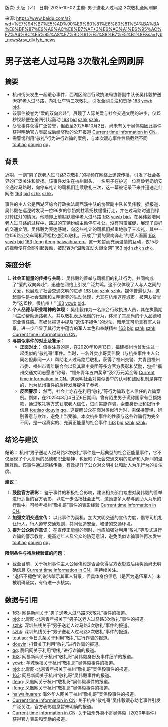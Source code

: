 版次: 头版（v1）
日期: 2025-10-02
主题: 男子送老人过马路 3次敬礼全网刷屏

来源: https://www.baidu.com/s?wd=%E7%94%B7%E5%AD%90%E9%80%81%E8%80%81%E4%BA%BA%E8%BF%87%E9%A9%AC%E8%B7%AF+3%E6%AC%A1%E6%95%AC%E7%A4%BC%E5%85%A8%E7%BD%91%E5%88%B7%E5%B1%8F&sa=fyb_news&rsv_dl=fyb_news

# 男子送老人过马路 3次敬礼全网刷屏

## 摘要
- 杭州街头发生一起暖心事件，西湖区综合行政执法局协管副中队长吴伟毅护送96岁老人过马路，向礼让车辆三次敬礼，引发全网关注和赞扬 [163](https://vertexaisearch.cloud.google.com/grounding-api-redirect/AUZIYQFmBPc27YnmoWcSoOtPSbMSw_CtYC6msLSLhXRKJ1IiKvo8r8Fl9Sw7EZ8EdPC9tHs9Qzf7iin28YTCYqJcT1sZ676a7XOpkmhdqO4V9fZuqdNh-F-zpOu4z2pDT-yUJpgB99Pl3hO2lU1gEaa_b6w=) [ycwb](https://vertexaisearch.cloud.google.com/grounding-api-redirect/AUZIYQFniquYOAtMUQI_DBteRibXuhUjIUKul_dzVUNi8m3c9U5GvjZYmYRMMFPdxVB3ycvbWAdurK4CKRpLH-6XWO2vbOMFWzyrcDhSlPt5ynkYOBZtLEW8u0jEkMLcoHmtPKYUIMKLT4EsxybK3h_E1dJ1) [bjd](https://vertexaisearch.cloud.google.com/grounding-api-redirect/AUZIYQEGh6H5tCmIYkKqMCKbxtT1q1rmjrMo5DNqwRpo5Up474m3v9JJWJDTPLO7DGVZWmogelwNXX3D4HjblSy49lscB2PLU7398vRrjTDeq8MvdHlA700xtAr3vhmP2jtYreCuc1etXqL0G1MjecQ=)。
- 该事件被誉为“爱的双向奔赴”，展现了人际关爱与社会交通文明的进步，仅15秒视频便在全网引起轰动 [163](https://vertexaisearch.cloud.google.com/grounding-api-redirect/AUZIYQEEOy3lv4TDht01dbEMqXeFkXd75ih-lI1flQPN1vERYKBs630i3QzWV1Qs_abJYqSwInu6uBbDKY26nTBVoGHv27_oNci1EdiPmd15hnYT2OCFPlYRqB_Z2mNm8Ai8ucaSwGC_FFx9L_GdJYzVJjs=) [bjd](https://vertexaisearch.cloud.google.com/grounding-api-redirect/AUZIYQFecZYhgul0Xbz5ndPbX43IVZtq_9BWSwi2-HjiU0x6HOJNNFy3yDHEH17AwHwj7vPKv4DsuiuU0yGx1DXyolgOAzg8TY6f30phNjT1rDAi8NDFAbnOwwEVGbuwQNVd10OlC7H1zUNvNZM2z9E=) [szhk](https://vertexaisearch.cloud.google.com/grounding-api-redirect/AUZIYQF0P-NXgC_pC5pcRz7eFkG-SQaWEArybYF4BejwaRz1QlDwvBtW3LBZ6xLsIOXjQEaWFL55VMenhGo8-2RYjMagDcflCekdqbMVhSS4Qwbt8_voSYnds6MAwK3w7ntcMuYzrOuEf3m7sA==) [szhk](https://vertexaisearch.cloud.google.com/grounding-api-redirect/AUZIYQF-mc8tReh1bgqC_zXGrAtc00Qv23A0l7CTsdqNWnEcDHSpuviwLCeRI881iovjzjo4bWXueMv-fvP8HwU6OpTaDSemRmgHOm-Dy2L9xBp3KHls1CKU73JyaFEOQdG0bd-KvmbPLD1mHA==)。
- 尽管事件获得广泛赞誉，但截至2025年10月2日，尚未有关于吴伟毅因此事件获得明确官方表彰或后续奖励的公开报道 [Current time information in CN](https://www.google.com/search?q=time+in+CN)。
- 需警惕利用“敬礼”行为进行诈骗的案例，与本次暖心事件性质截然不同 [toutiao](https://vertexaisearch.cloud.google.com/grounding-api-redirect/AUZIYQEoBqbIz8bXdOgRUtN9Zi3qhi5g8S99AfThFvi_0MEP-x6AOWaL2gM5u3qZ8D5pz2idcsODeTUYY-1IaIIpCOe308ZLt8FFDm9NgMm4Yrk6PAPeQMWTJedMPxSLEObJQEY-LaaZy_MQMs8i4g==) [douyin](https://vertexaisearch.cloud.google.com/grounding-api-redirect/AUZIYQF75tiNvx6Dy-fEzfA1RZFY3sHlpFFbg97y6Cb3gVz2Aq1wu_Vuz10rZHVJsCtQdJ9Jvf2AoNBJUMts1bf4NMdhCG3Bjxc6TOXbPOSAgLy4Kjtb7RZyQiJEBmaxCCWwpbP1OErw5iczSLnlbg==) [qq](https://vertexaisearch.cloud.google.com/grounding-api-redirect/AUZIYQFOWgc15pnRjhFal3ym7N98rvPiabIBcST2J5BBrdirp1ST9B6rge9BO9XE0pHa3kkMTqesYONdv5NPV45JB00MjblIquDSjOzko654WvEhrLiDsxkpqI7lUupfwDneyiXV85aq0sU=)。

## 背景
近期，一则“男子送老人过马路3次敬礼”的视频在网络上迅速传播，引发了社会各界的广泛关注和赞扬。该事件发生在杭州街头，一名男子在护送一位高龄老奶奶安全通过马路时，向停车礼让的司机们连续敬礼三次，这一幕被记录下来并迅速走红网络 [163](https://vertexaisearch.cloud.google.com/grounding-api-redirect/AUZIYQEEOy3lv4TDht01dbEMqXeFkXd75ih-lI1flQPN1vERYKBs630i3QzWV1Qs_abJYqSwInu6uBbDKY26nTBVoGHv27_oNci1EdiPmd15hnYT2OCFPlYRqB_Z2mNm8Ai8ucaSwGC_FFx9L_GdJYzVJjs=) [bjd](https://vertexaisearch.cloud.google.com/grounding-api-redirect/AUZIYQFecZYhgul0Xbz5ndPbX43IVZtq_9BWSwi2-HjiU0x6HOJNNFy3yDHEH17AwHwj7vPKv4DsuiuU0yGx1DXyolgOAzg8TY6f30phNjT1rDAi8NDFAbnOwwEVGbuwQNVd10OlC7H1zUNvNZM2z9E=) [szhk](https://vertexaisearch.cloud.google.com/grounding-api-redirect/AUZIYQF0P-NXgC_pC5pcRz7eFkG-SQaWEArybYF4BejwaRz1QlDwvBtW3LBZ6xLsIOXjQEaWFL55VMenhGo8-2RYjMagDcflCekdqbMVhSS4Qwbt8_voSYnds6MAwK3w7ntcMuYzrOuEf3m7sA==) [szhk](https://vertexaisearch.cloud.google.com/grounding-api-redirect/AUZIYQF-mc8tReh1bgqC_zXGrAtc00Qv23A0l7CTsdqNWnEcDHSpuviwLCeRI881iovjzjo4bWXueMv-fvP8HwU6OpTaDSemRmgHOm-Dy2L9xBp3KHls1CKU73JyaFEOQdG0bd-KvmbPLD1mHA==)。

事件的主人公是西湖区综合行政执法局西溪中队的协管副中队长吴伟毅。据报道，吴伟毅在巡逻时发现一位96岁的徐奶奶拄着拐杖缓慢行走，并在过马路时遇到绿灯转红灯的情况，他随即上前默默陪伴老人过马路 [163](https://vertexaisearch.cloud.google.com/grounding-api-redirect/AUZIYQFmBPc27YnmoWcSoOtPSbMSw_CtYC6msLSLhXRKJ1IiKvo8r8Fl9Sw7EZ8EdPC9tHs9Qzf7iin28YTCYqJcT1sZ676a7XOpkmhdqO4V9fZuqdNh-F-zpOu4z2pDT-yUJpgB99Pl3hO2lU1gEaa_b6w=) [ycwb](https://vertexaisearch.cloud.google.com/grounding-api-redirect/AUZIYQFniquYOAtMUQI_DBteRibXuhUjIUKul_dzVUNi8m3c9U5GvjZYmYRMMFPdxVB3ycvbWAdurK4CKRpLH-6XWO2vbOMFWzyrcDhSlPt5ynkYOBZtLEW8u0jEkMLcoHmtPKYUIMKLT4EsxybK3h_E1dJ1) [bjd](https://vertexaisearch.cloud.google.com/grounding-api-redirect/AUZIYQEGh6H5tCmIYkKqMCKbxtT1q1rmjrMo5DNqwRpo5Up474m3v9JJWJDTPLO7DGVZWmogelwNXX3D4HjblSy49lscB2PLU7398vRrjTDeq8MvdHlA700xtAr3vhmP2jtYreCuc1etXqL0G1MjecQ=)。在吴伟毅陪同老人过马路的过程中，路过的车辆纷纷主动停车礼让，没有鸣笛催促，展现了良好的交通文明。吴伟毅为表达感谢，向这些礼让的司机们郑重地敬了三次礼，其中一位156路公交车司机蒋松松也回以敬礼，形成了“爱的双向奔赴”的感人画面 [163](https://vertexaisearch.cloud.google.com/grounding-api-redirect/AUZIYQFmBPc27YnmoWcSoOtPSbMSw_CtYC6msLSLhXRKJ1IiKvo8r8Fl9Sw7EZ8EdPC9tHs9Qzf7iin28YTCYqJcT1sZ676a7XOpkmhdqO4V9fZuqdNh-F-zpOu4z2pDT-yUJpgB99Pl3hO2lU1gEaa_b6w=) [ycwb](https://vertexaisearch.cloud.google.com/grounding-api-redirect/AUZIYQFniquYOAtMUQI_DBteRibXuhUjIUKul_dzVUNi8m3c9U5GvjZYmYRMMFPdxVB3ycvbWAdurK4CKRpLH-6XWO2vbOMFWzyrcDhSlPt5ynkYOBZtLEW8u0jEkMLcoHmtPKYUIMKLT4EsxybK3h_E1dJ1) [bjd](https://vertexaisearch.cloud.google.com/grounding-api-redirect/AUZIYQEGh6H5tCmIYkKqMCKbxtT1q1rmjrMo5DNqwRpo5Up474m3v9JJWJDTPLO7DGVZWmogelwNXX3D4HjblSy49lscB2PLU7398vRrjTDeq8MvdHlA700xtAr3vhmP2jtYreCuc1etXqL0G1MjecQ=) [163](https://vertexaisearch.cloud.google.com/grounding-api-redirect/AUZIYQHNABViWs99ynButBDR5d1aEQkii5LF39M4BD7ad-IvFCWoQg2T-dlhlhaTKftEid9a2SNUgZ1Q7rvevqipoQy2vkgTOTmMBSeP8uzGWAGHAn63USBckusAwc0zkhZvuqAX_QU4O7BK3Be6oSm6qUM=) [ifeng](https://vertexaisearch.cloud.google.com/grounding-api-redirect/AUZIYQFizC0J5L4yYxlsblxOPHUUnU0siRJKemA_Cdx0NDTn22qM_4ffMXmQ-8MvEYbbLPSVyMlWETffz3vDWpm4iCX-C3EKEASVuvJx7mr8aU_lAYDH) [ifeng](https://vertexaisearch.cloud.google.com/grounding-api-redirect/AUZIYQFl-q4tmtpLVRqmfZAzgi4uLzg_8RJINDm3M9QgOaKKMcpZ4TtqN0I2_6-uvVhMypXi40p4ZBKLLbmxmEEF8lzEZVufDUZA9ncEtQ3hTFpyLip4nJNI40aFfEfYvJmRuOpxcw==) [haiwaihuaren](https://vertexaisearch.cloud.google.com/grounding-api-redirect/AUZIYQF7S0qZ3LJdiaeX0zl6dvPHn9Emls3xhDukOGNasz1WBL2l9LS6A1N8wtBZ5o0m_SuMDm3TghCxH_XKH6b6V1RH1E0ED2So4i8Qayos9-fv_iQ32g==)。这一短暂而充满温情的互动，仅15秒的视频便在全网引起轰动，被形容为“温暖互动火爆全网” [163](https://vertexaisearch.cloud.google.com/grounding-api-redirect/AUZIYQEEOy3lv4TDht01dbEMqXeFkXd75ih-lI1flQPN1vERYKBs630i3QzWV1Qs_abJYqSwInu6uBbDKY26nTBVoGHv27_oNci1EdiPmd15hnYT2OCFPlYRqB_Z2mNm8Ai8ucaSwGC_FFx9L_GdJYzVJjs=) [bjd](https://vertexaisearch.cloud.google.com/grounding-api-redirect/AUZIYQFecZYhgul0Xbz5ndPbX43IVZtq_9BWSwi2-HjiU0x6HOJNNFy3yDHEH17AwHwj7vPKv4DsuiuU0yGx1DXyolgOAzg8TY6f30phNjT1rDAi8NDFAbnOwwEVGbuwQNVd10OlC7H1zUNvNZM2z9E=) [szhk](https://vertexaisearch.cloud.google.com/grounding-api-redirect/AUZIYQF0P-NXgC_pC5pcRz7eFkG-SQaWEArybYF4BejwaRz1QlDwvBtW3LBZ6xLsIOXjQEaWFL55VMenhGo8-2RYjMagDcflCekdqbMVhSS4Qwbt8_voSYnds6MAwK3w7ntcMuYzrOuEf3m7sA==) [szhk](https://vertexaisearch.cloud.google.com/grounding-api-redirect/AUZIYQF-mc8tReh1bgqC_zXGrAtc00Qv23A0l7CTsdqNWnEcDHSpuviwLCeRI881iovjzjo4bWXueMv-fvP8HwU6OpTaDSemRmgHOm-Dy2L9xBp3KHls1CKU73JyaFEOQdG0bd-KvmbPLD1mHA==)。

## 深度分析
1.  **社会正能量的传播与共鸣：** 吴伟毅的善举与司机们的礼让行为，共同构成了“爱的双向奔赴”，迅速在网络上引发广泛共鸣。这不仅体现了人与人之间的关爱，也展现了社会交通文明的进步 [163](https://vertexaisearch.cloud.google.com/grounding-api-redirect/AUZIYQEEOy3lv4TDht01dbEMqXeFkXd75ih-lI1flQPN1vERYKBs630i3QzWV1Qs_abJYqSwInu6uBbDKY26nTBVoGHv27_oNci1EdiPmd15hnYT2OCFPlYRqB_Z2mNm8Ai8ucaSwGC_FFx9L_GdJYzVJjs=) [bjd](https://vertexaisearch.cloud.google.com/grounding-api-redirect/AUZIYQFecZYhgul0Xbz5ndPbX43IVZtq_9BWSwi2-HjiU0x6HOJNNFy3yDHEH17AwHwj7vPKv4DsuiuU0yGx1DXyolgOAzg8TY6f30phNjT1rDAi8NDFAbnOwwEVGbuwQNVd10OlC7H1zUNvNZM2z9E=) [szhk](https://vertexaisearch.cloud.google.com/grounding-api-redirect/AUZIYQF0P-NXgC_pC5pcRz7eFkG-SQaWEArybYF4BejwaRz1QlDwvBtW3LBZ6xLsIOXjQEaWFL55VMenhGo8-2RYjMagDcflCekdqbMVhSS4Qwbt8_voSYnds6MAwK3w7ntcMuYzrOuEf3m7sA==) [szhk](https://vertexaisearch.cloud.google.com/grounding-api-redirect/AUZIYQF-mc8tReh1bgqC_zXGrAtc00Qv23A0l7CTsdqNWnEcDHSpuviwLCeRI881iovjzjo4bWXueMv-fvP8HwU6OpTaDSemRmgHOm-Dy2L9xBp3KHls1CKU73JyaFEOQdG0bd-KvmbPLD1mHA==)。媒体普遍认为，这起事件是社会温暖和文明素养的生动体现，尤其在杭州这座城市，被网友赞誉为“这15秒，很杭州！” [163](https://vertexaisearch.cloud.google.com/grounding-api-redirect/AUZIYQFmBPc27YnmoWcSoOtPSbMSw_CtYC6msLSLhXRKJ1IiKvo8r8Fl9Sw7EZ8EdPC9tHs9Qzf7iin28YTCYqJcT1sZ676a7XOpkmhdqO4V9fZuqdNh-F-zpOu4z2pDT-yUJpgB99Pl3hO2lU1gEaa_b6w=) [ycwb](https://vertexaisearch.cloud.google.com/grounding-api-redirect/AUZIYQFniquYOAtMUQI_DBteRibXuhUjIUKul_dzVUNi8m3c9U5GvjZYmYRMMFPdxVB3ycvbWAdurK4CKRpLH-6XWO2vbOMFWzyrcDhSlPt5ynkYOBZtLEW8u0jEkMLcoHmtPKYUIMKLT4EsxybK3h_E1dJ1) [bjd](https://vertexaisearch.cloud.google.com/grounding-api-redirect/AUZIYQEGh6H5tCmIYkKqMCKbxtT1q1rmjrMo5DNqwRpo5Up474m3v9JJWJDTPLO7DGVZWmogelwNXX3D4HjblSy49lscB2PLU7398vRrjTDeq8MvdHlA700xtAr3vhmP2jtYreCuc1etXqL0G1MjecQ=)。
2.  **个人品德与职业精神的体现：** 吴伟毅作为一名综合行政执法人员，其在执勤期间主动帮助迷路老人，并以敬礼表达感谢的行为，体现了其高尚的个人品德和职业责任感。有媒体报道中提及“退伍不褪色”的说法，暗示其可能具有军人背景，进一步凸显了其行为中蕴含的军人本色和奉献精神 [163](https://vertexaisearch.cloud.google.com/grounding-api-redirect/AUZIYQEEOy3lv4TDht01dbEMqXeFkXd75ih-lI1flQPN1vERYKBs630i3QzWV1Qs_abJYqSwInu6uBbDKY26nTBVoGHv27_oNci1EdiPmd15hnYT2OCFPlYRqB_Z2mNm8Ai8ucaSwGC_FFx9L_GdJYzVJjs=) [bjd](https://vertexaisearch.cloud.google.com/grounding-api-redirect/AUZIYQFecZYhgul0Xbz5ndPbX43IVZtq_9BWSwi2-HjiU0x6HOJNNFy3yDHEH17AwHwj7vPKv4DsuiuU0yGx1DXyolgOAzg8TY6f30phNjT1rDAi8NDFAbnOwwEVGbuwQNVd10OlC7H1zUNvNZM2z9E=) [szhk](https://vertexaisearch.cloud.google.com/grounding-api-redirect/AUZIYQF0P-NXgC_pC5pcRz7eFkG-SQaWEArybYF4BejwaRz1QlDwvBtW3LBZ6xLsIOXjQEaWFL55VMenhGo8-2RYjMagDcflCekdqbMVhSS4Qwbt8_voSYnds6MAwK3w7ntcMuYzrOuEf3m7sA==) [szhk](https://vertexaisearch.cloud.google.com/grounding-api-redirect/AUZIYQF-mc8tReh1bgqC_zXGrAtc00Qv23A0l7CTsdqNWnEcDHSpuviwLCeRI881iovjzjo4bWXueMv-fvP8HwU6OpTaDSemRmgHOm-Dy2L9xBp3KHls1CKU73JyaFEOQdG0bd-KvmbPLD1mHA==) [Current time information in CN](https://www.google.com/search?q=time+in+CN)。
3.  **与类似事件的对比及警示：**
    *   **正面对比：** 值得注意的是，在2020年10月13日，福建福州也曾发生过一起类似的“敬礼哥”事件。当时，一名外卖小哥吴伟毅（与杭州事件主人公同名但非同一人）帮助老人过马路后敬礼，获得了福州交警、共青团福州市委、福州市青年联合会以及其雇主美团等多方官方表彰和奖励，包括“福州交通文明志愿者”称号、“福州青年五四奖章”及2万元奖金等 [Current time information in CN](https://aisearch.cloud.google.com/id/3-0)。这表明社会对类似善举的认可和鼓励机制是存在的，也为杭州事件的后续发展提供了参考。
    *   **反面警示：** 然而，社会上亦存在利用“敬礼”等行为骗取老人信任的诈骗案例。例如，在2025年8月4日至6日期间，曾有陌生男子谎称国家有巨额拨款，通过敬礼等方式获取老人信任，进而实施诈骗，索要身份证和银行卡信息 [toutiao](https://vertexaisearch.cloud.google.com/grounding-api-redirect/AUZIYQEoBqbIz8bXdOgRUtN9Zi3qhi5g8S99AfThFvi_0MEP-x6AOWaL2gM5u3qZ8D5pz2idcsODeTUYY-1IaIIpCOe308ZLt8FFDm9NgMm4Yrk6PAPeQMWTJedMPxSLEObJQEY-LaaZy_MQMs8i4g==) [douyin](https://vertexaisearch.cloud.google.com/grounding-api-redirect/AUZIYQF75tiNvx6Dy-fEzfA1RZFY3sHlpFFbg97y6Cb3gVz2Aq1wu_Vuz10rZHVJsCtQdJ9Jvf2AoNBJUMts1bf4NMdhCG3Bjxc6TOXbPOSAgLy4Kjtb7RZyQiJEBmaxCCWwpbP1OErw5iczSLnlbg==) [qq](https://vertexaisearch.cloud.google.com/grounding-api-redirect/AUZIYQFOWgc15pnRjhFal3ym7N98rvPiabIBcST2J5BBrdirp1ST9B6rge9BO9XE0pHa3kkMTqesYONdv5NPV45JB00MjblIquDSjOzko654WvEhrLiDsxkpqI7lUupfwDneyiXV85aq0sU=)。这提醒公众在面对类似行为时，需保持警惕，辨别善意与欺诈，避免上当受骗。本次杭州事件的性质与这些诈骗行为完全不同，是一起真实的、充满正能量的社会事件 [163](https://vertexaisearch.cloud.google.com/grounding-api-redirect/AUZIYQEEOy3lv4TDht01dbEMqXeFkXd75ih-lI1flQPN1vERYKBs630i3QzWV1Qs_abJYqSwInu6uBbDKY26nTBVoGHv27_oNci1EdiPmd15hnYT2OCFPlYRqB_Z2mNm8Ai8ucaSwGC_FFx9L_GdJYzVJjs=) [bjd](https://vertexaisearch.cloud.google.com/grounding-api-redirect/AUZIYQFecZYhgul0Xbz5ndPbX43IVZtq_9BWSwi2-HjiU0x6HOJNNFy3yDHEH17AwHwj7vPKv4DsuiuU0yGx1DXyolgOAzg8TY6f30phNjT1rDAi8NDFAbnOwwEVGbuwQNVd10OlC7H1zUNvNZM2z9E=) [szhk](https://vertexaisearch.cloud.google.com/grounding-api-redirect/AUZIYQF0P-NXgC_pC5pcRz7eFkG-SQaWEArybYF4BejwaRz1QlDwvBtW3LBZ6xLsIOXjQEaWFL55VMenhGo8-2RYjMagDcflCekdqbMVhSS4Qwbt8_voSYnds6MAwK3w7ntcMuYzrOuEf3m7sA==) [szhk](https://vertexaisearch.cloud.google.com/grounding-api-redirect/AUZIYQF-mc8tReh1bgqC_zXGrAtc00Qv23A0l7CTsdqNWnEcDHSpuviwLCeRI881iovjzjo4bWXueMv-fvP8HwU6OpTaDSemRmgHOm-Dy2L9xBp3KHls1CKU73JyaFEOQdG0bd-KvmbPLD1mHA==)。

## 结论与建议
**结论：** 杭州“男子送老人过马路3次敬礼”事件是一起典型的社会正能量事件，它不仅展现了个人高尚的品德和职业精神，也反映了社会交通文明的进步和人际间的温暖互动。该事件通过网络传播，有效提升了公众对文明礼让和助人为乐行为的关注度。

**建议：**
1.  **鼓励官方表彰：** 鉴于事件的积极社会影响，建议相关部门考虑对吴伟毅的善举进行适当的官方表彰，以进一步弘扬社会正气，激励更多人参与到助人为乐的行动中。可参考福州“敬礼哥”事件的表彰经验 [Current time information in CN](https://aisearch.cloud.google.com/id/3-0)。
2.  **加强文明交通宣传：** 以此事件为契机，加大文明交通的宣传力度，倡导司机礼让行人，行人遵守交通规则，共同营造安全、和谐的交通环境。
3.  **提升公众防诈意识：** 在宣传正能量的同时，也应加强对利用“敬礼”等形式进行诈骗的警示教育，提高老年人及公众的防范意识，避免类似诈骗事件再次发生 [toutiao](https://vertexaisearch.cloud.google.com/grounding-api-redirect/AUZIYQEoBqbIz8bXdOgRUtN9Zi3qhi5g8S99AfThFvi_0MEP-x6AOWaL2gM5u3qZ8D5pz2idcsODeTUYY-1IaIIpCOe308ZLt8FFDm9NgMm4Yrk6PAPeQMWTJedMPxSLEObJQEY-LaaZy_MQMs8i4g==) [douyin](https://vertexaisearch.cloud.google.com/grounding-api-redirect/AUZIYQF75tiNvx6Dy-fEzfA1RZFY3sHlpFFbg97y6Cb3gVz2Aq1wu_Vuz10rZHVJsCtQdJ9Jvf2AoNBJUMts1bf4NMdhCG3Bjxc6TOXbPOSAgLy4Kjtb7RZyQiJEBmaxCCWwpbP1OErw5iczSLnlbg==) [qq](https://vertexaisearch.cloud.google.com/grounding-api-redirect/AUZIYQFOWgc15pnRjhFal3ym7N98rvPiabIBcST2J5BBrdirp1ST9B6rge9BO9XE0pHa3kkMTqesYONdv5NPV45JB00MjblIquDSjOzko654WvEhrLiDsxkpqI7lUupfwDneyiXV85aq0sU=)。

**限制条件与待后续验证的问题：**
*   截至目前，关于杭州事件主人公吴伟毅是否会获得官方表彰或后续奖励尚无明确信息 [Current time information in CN](https://www.google.com/search?q=time+in+CN)，需持续关注。
*   “退伍不褪色”的说法暗示其军人背景，但具体身份信息（是否为退伍军人）未被明确证实，有待进一步核实。

## 数据与引用
*   [163](https://vertexaisearch.cloud.google.com/grounding-api-redirect/AUZIYQEEOy3lv4TDht01dbEMqXeFkXd75ih-lI1flQPN1vERYKBs630i3QzWV1Qs_abJYqSwInu6uBbDKY26nTBVoGHv27_oNci1EdiPmd15hnYT2OCFPlYRqB_Z2mNm8Ai8ucaSwGC_FFx9L_GdJYzVJjs=): 网易新闻关于“男子送老人过马路3次敬礼”事件的报道。
*   [bjd](https://vertexaisearch.cloud.google.com/grounding-api-redirect/AUZIYQFecZYhgul0Xbz5ndPbX43IVZtq_9BWSwi2-HjiU0x6HOJNNFy3yDHEH17AwHwj7vPKv4DsuiuU0yGx1DXyolgOAzg8TY6f30phNjT1rDAi8NDFAbnOwwEVGbuwQNVd10OlC7H1zUNvNZM2z9E=): 北青网-北京青年报关于“男子送老人过马路3次敬礼”事件的报道。
*   [szhk](https://vertexaisearch.cloud.google.com/grounding-api-redirect/AUZIYQF0P-NXgC_pC5pcRz7eFkG-SQaWEArybYF4BejwaRz1QlDwvBtW3LBZ6xLsIOXjQEaWFL55VMenhGo8-2RYjMagDcflCekdqbMVhSS4Qwbt8_voSYnds6MAwK3w7ntcMuYzrOuEf3m7sA==): 深圳热线关于“男子送老人过马路3次敬礼”事件的报道。
*   [szhk](https://vertexaisearch.cloud.google.com/grounding-api-redirect/AUZIYQF-mc8tReh1bgqC_zXGrAtc00Qv23A0l7CTsdqNWnEcDHSpuviwLCeRI881iovjzjo4bWXueMv-fvP8HwU6OpTaDSemRmgHOm-Dy2L9xBp3KHls1CKU73JyaFEOQdG0bd-KvmbPLD1mHA==): 深圳热线关于“男子送老人过马路3次敬礼”事件的报道。
*   [toutiao](https://vertexaisearch.cloud.google.com/grounding-api-redirect/AUZIYQEoBqbIz8bXdOgRUtN9Zi3qhi5g8S99AfThFvi_0MEP-x6AOWaL2gM5u3qZ8D5pz2idcsODeTUYY-1IaIIpCOe308ZLt8FFDm9NgMm4Yrk6PAPeQMWTJedMPxSLEObJQEY-LaaZy_MQMs8i4g==): 今日头条关于利用“敬礼”进行诈骗的报道。
*   [douyin](https://vertexaisearch.cloud.google.com/grounding-api-redirect/AUZIYQF75tiNvx6Dy-fEzfA1RZFY3sHlpFFbg97y6Cb3gVz2Aq1wu_Vuz10rZHVJsCtQdJ9Jvf2AoNBJUMts1bf4NMdhCG3Bjxc6TOXbPOSAgLy4Kjtb7RZyQiJEBmaxCCWwpbP1OErw5iczSLnlbg==): 抖音关于利用“敬礼”进行诈骗的报道。
*   [qq](https://vertexaisearch.cloud.google.com/grounding-api-redirect/AUZIYQFOWgc15pnRjhFal3ym7N98rvPiabIBcST2J5BBrdirp1ST9B6rge9BO9XE0pHa3kkMTqesYONdv5NPV45JB00MjblIquDSjOzko654WvEhrLiDsxkpqI7lUupfwDneyiXV85aq0sU=): 腾讯网关于利用“敬礼”进行诈骗的报道。
*   [163](https://vertexaisearch.cloud.google.com/grounding-api-redirect/AUZIYQFmBPc27YnmoWcSoOtPSbMSw_CtYC6msLSLhXRKJ1IiKvo8r8Fl9Sw7EZ8EdPC9tHs9Qzf7iin28YTCYqJcT1sZ676a7XOpkmhdqO4V9fZuqdNh-F-zpOu4z2pDT-yUJpgB99Pl3hO2lU1gEaa_b6w=): 网易新闻关于杭州“敬礼哥”吴伟毅身份及事件细节的报道。
*   [ycwb](https://vertexaisearch.cloud.google.com/grounding-api-redirect/AUZIYQFniquYOAtMUQI_DBteRibXuhUjIUKul_dzVUNi8m3c9U5GvjZYmYRMMFPdxVB3ycvbWAdurK4CKRpLH-6XWO2vbOMFWzyrcDhSlPt5ynkYOBZtLEW8u0jEkMLcoHmtPKYUIMKLT4EsxybK3h_E1dJ1): 羊城晚报关于杭州“敬礼哥”吴伟毅事件的报道。
*   [bjd](https://vertexaisearch.cloud.google.com/grounding-api-redirect/AUZIYQEGh6H5tCmIYkKqMCKbxtT1q1rmjrMo5DNqwRpo5Up474m3v9JJWJDTPLO7DGVZWmogelwNXX3D4HjblSy49lscB2PLU7398vRrjTDeq8MvdHlA700xtAr3vhmP2jtYreCuc1etXqL0G1MjecQ=): 北青网-北京青年报关于杭州“敬礼哥”吴伟毅事件的报道。
*   [163](https://vertexaisearch.cloud.google.com/grounding-api-redirect/AUZIYQHNABViWs99ynButBDR5d1aEQkii5LF39M4BD7ad-IvFCWoQg2T-dlhlhaTKftEid9a2SNUgZ1Q7rvevqipoQy2vkgTOTmMBSeP8uzGWAGHAn63USBckusAwc0zkhZvuqAX_QU4O7BK3Be6oSm6qUM=): 网易新闻关于杭州“敬礼哥”吴伟毅事件的报道。
*   [ifeng](https://vertexaisearch.cloud.google.com/grounding-api-redirect/AUZIYQFizC0J5L4yYxlsblxOPHUUnU0siRJKemA_Cdx0NDTn22qM_4ffMXmQ-8MvEYbbLPSVyMlWETffz3vDWpm4iCX-C3EKEASVuvJx7mr8aU_lAYDH): 凤凰网关于杭州“敬礼哥”吴伟毅事件的报道。
*   [ifeng](https://vertexaisearch.cloud.google.com/grounding-api-redirect/AUZIYQFl-q4tmtpLVRqmfZAzgi4uLzg_8RJINDm3M9QgOaKKMcpZ4TtqN0I2_6-uvVhMypXi40p4ZBKLLbmxmEEF8lzEZVufDUZA9ncEtQ3hTFpyLip4nJNI40aFfEfYvJmRuOpxcw==): 凤凰网关于杭州“敬礼哥”吴伟毅事件的报道。
*   [haiwaihuaren](https://vertexaisearch.cloud.google.com/grounding-api-redirect/AUZIYQF7S0qZ3LJdiaeX0zl6dvPHn9Emls3xhDukOGNasz1WBL2l9LS6A1N8wtBZ5o0m_SuMDm3TghCxH_XKH6b6V1RH1E0ED2So4i8Qayos9-fv_iQ32g==): 海外华人网关于杭州“敬礼哥”吴伟毅事件的报道。
*   [Current time information in CN](https://www.google.com/search?q=time+in+CN): 关于杭州“敬礼哥”吴伟毅暖心助老事件引发广泛关注，官方表彰信息暂未明确的报道。
*   [Current time information in CN](https://aisearch.cloud.google.com/id/3-0): 关于福州外卖小哥吴伟毅（2020年事件）获得官方表彰和奖励的报道。